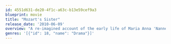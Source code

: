 ```yaml
---
id: 4551d631-de20-4f1c-a63c-b13e59cef9a3
blueprint: movie
title: "Mozart's Sister"
release_date: '2010-06-09'
overview: "A re-imagined account of the early life of Maria Anna 'Nannerl' Mozart, five years older than Wolfgang and a musical prodigy in her own right."
genres: '[{"id": 18, "name": "Drama"}]'
---
```

